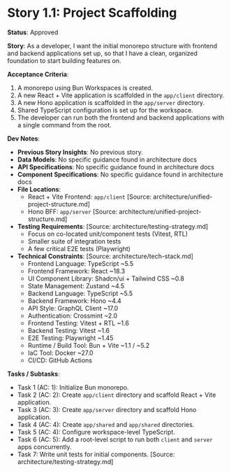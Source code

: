 # Story 1.1: Project Scaffolding

**Status**: Approved

**Story**:
As a developer, I want the initial monorepo structure with frontend and backend applications set up, so that I have a clean, organized foundation to start building features on.

**Acceptance Criteria**:
1. A monorepo using Bun Workspaces is created.
2. A new React + Vite application is scaffolded in the `app/client` directory.
3. A new Hono application is scaffolded in the `app/server` directory.
4. Shared TypeScript configuration is set up for the workspace.
5. The developer can run both the frontend and backend applications with a single command from the root.

**Dev Notes**:

*   **Previous Story Insights**: No previous story.
*   **Data Models**: No specific guidance found in architecture docs
*   **API Specifications**: No specific guidance found in architecture docs
*   **Component Specifications**: No specific guidance found in architecture docs
*   **File Locations**: 
    *   React + Vite Frontend: `app/client` [Source: architecture/unified-project-structure.md]
    *   Hono BFF: `app/server` [Source: architecture/unified-project-structure.md]
*   **Testing Requirements**: [Source: architecture/testing-strategy.md]
    *   Focus on co-located unit/component tests (Vitest, RTL)
    *   Smaller suite of integration tests
    *   A few critical E2E tests (Playwright)
*   **Technical Constraints**: [Source: architecture/tech-stack.md]
    *   Frontend Language: TypeScript ~5.5
    *   Frontend Framework: React ~18.3
    *   UI Component Library: Shadcn/ui + Tailwind CSS ~0.8
    *   State Management: Zustand ~4.5
    *   Backend Language: TypeScript ~5.5
    *   Backend Framework: Hono ~4.4
    *   API Style: GraphQL Client ~17.0
    *   Authentication: Crossmint ~2.0
    *   Frontend Testing: Vitest + RTL ~1.6
    *   Backend Testing: Vitest ~1.6
    *   E2E Testing: Playwright ~1.45
    *   Runtime / Build Tool: Bun + Vite ~1.1 / ~5.2
    *   IaC Tool: Docker ~27.0
    *   CI/CD: GitHub Actions

**Tasks / Subtasks**:

*   Task 1 (AC: 1): Initialize Bun monorepo.
*   Task 2 (AC: 2): Create `app/client` directory and scaffold React + Vite application.
*   Task 3 (AC: 3): Create `app/server` directory and scaffold Hono application.
*   Task 4 (AC: 4): Create `app/shared` and `app/shared` directories.
*   Task 5 (AC: 4): Configure workspace-level TypeScript.
*   Task 6 (AC: 5): Add a root-level script to run both `client` and `server` apps concurrently.
*   Task 7: Write unit tests for initial components. [Source: architecture/testing-strategy.md]
